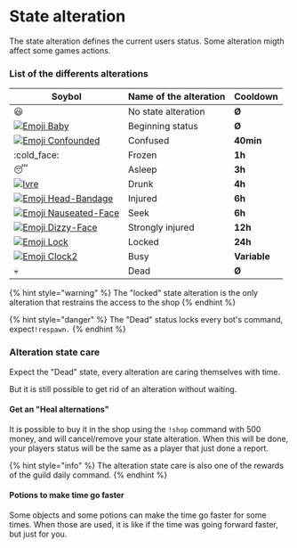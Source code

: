 # State alteration

The state alteration defines the current users status. Some alteration migth affect some games actions.

### &#x20;List of the differents alterations

| Soybol                                                                                                                                                                                                                                                                                                                       | Name of the alteration | Cooldown     |
| ---------------------------------------------------------------------------------------------------------------------------------------------------------------------------------------------------------------------------------------------------------------------------------------------------------------------------- | ---------------------- | ------------ |
| :smiley:                                                                                                                                                                                                                                                                                                                     | No state alteration    | **Ø**        |
| [![Emoji Baby](https://vignette.wikia.nocookie.net/draftbot/images/9/93/Emoji\_Baby.png/revision/latest/scale-to-width-down/20?cb=20200301093928\&path-prefix=fr)](https://vignette.wikia.nocookie.net/draftbot/images/9/93/Emoji\_Baby.png/revision/latest?cb=20200301093928\&path-prefix=fr)                               | Beginning status       | **Ø**        |
| [![Emoji Confounded](https://vignette.wikia.nocookie.net/draftbot/images/0/01/Emoji\_Confounded.png/revision/latest/scale-to-width-down/20?cb=20200301093840\&path-prefix=fr)](https://vignette.wikia.nocookie.net/draftbot/images/0/01/Emoji\_Confounded.png/revision/latest?cb=20200301093840\&path-prefix=fr)             | Confused               | **40min**    |
| :cold\_face:                                                                                                                                                                                                                                                                                                                 | Frozen                 | **1h**       |
| :sleeping:                                                                                                                                                                                                                                                                                                                   | Asleep                 | **3h**       |
| [![Ivre](https://vignette.wikia.nocookie.net/draftbot/images/4/4c/Ivre.png/revision/latest/scale-to-width-down/20?cb=20200422162728\&path-prefix=fr)](https://vignette.wikia.nocookie.net/draftbot/images/4/4c/Ivre.png/revision/latest?cb=20200422162728\&path-prefix=fr)                                                   | Drunk                  | **4h**       |
| [![Emoji Head-Bandage](https://vignette.wikia.nocookie.net/draftbot/images/f/f1/Emoji\_Head-Bandage.png/revision/latest/scale-to-width-down/20?cb=20200301094204\&path-prefix=fr)](https://vignette.wikia.nocookie.net/draftbot/images/f/f1/Emoji\_Head-Bandage.png/revision/latest?cb=20200301094204\&path-prefix=fr)       | Injured                | **6h**       |
| [![Emoji Nauseated-Face](https://vignette.wikia.nocookie.net/draftbot/images/9/94/Emoji\_Nauseated-Face.png/revision/latest/scale-to-width-down/20?cb=20200229133419\&path-prefix=fr)](https://vignette.wikia.nocookie.net/draftbot/images/9/94/Emoji\_Nauseated-Face.png/revision/latest?cb=20200229133419\&path-prefix=fr) | Seek                   | **6h**       |
| [![Emoji Dizzy-Face](https://vignette.wikia.nocookie.net/draftbot/images/0/0d/Emoji\_Dizzy-Face.png/revision/latest/scale-to-width-down/20?cb=20200229133925\&path-prefix=fr)](https://vignette.wikia.nocookie.net/draftbot/images/0/0d/Emoji\_Dizzy-Face.png/revision/latest?cb=20200229133925\&path-prefix=fr)             | Strongly injured       | **12h**      |
| [![Emoji Lock](https://vignette.wikia.nocookie.net/draftbot/images/4/46/Emoji\_Lock.png/revision/latest/scale-to-width-down/20?cb=20200301093817\&path-prefix=fr)](https://vignette.wikia.nocookie.net/draftbot/images/4/46/Emoji\_Lock.png/revision/latest?cb=20200301093817\&path-prefix=fr)                               | Locked                 | **24h**      |
| [![Emoji Clock2](https://vignette.wikia.nocookie.net/draftbot/images/3/35/Emoji\_Clock2.png/revision/latest/scale-to-width-down/20?cb=20200301094015\&path-prefix=fr)](https://vignette.wikia.nocookie.net/draftbot/images/3/35/Emoji\_Clock2.png/revision/latest?cb=20200301094015\&path-prefix=fr)                         | Busy                   | **Variable** |
| :skull:                                                                                                                                                                                                                                                                                                                      | Dead                   | **Ø**        |

{% hint style="warning" %}
The "locked" state alteration is the only alteration that restrains the access to the shop
{% endhint %}

{% hint style="danger" %}
The "Dead" status locks every bot's command, expect`!respawn.`
{% endhint %}

### Alteration state care

Expect the "Dead" state, every alteration are caring themselves with time.

But it is still possible to get rid of an alteration without waiting.

#### Get an "Heal alternations"

It is possible to buy it in the shop using the `!shop` command with 500 money, and will cancel/remove your state alteration. When this will be done, your players status will be the same as a player that just done a report.

{% hint style="info" %}
The alteration state care is also one of the rewards of the guild daily command.
{% endhint %}

#### Potions to make time go faster

Some objects and some potions can make the time go faster for some times. When those are used, it is like if the time was going forward faster, but just for you.
